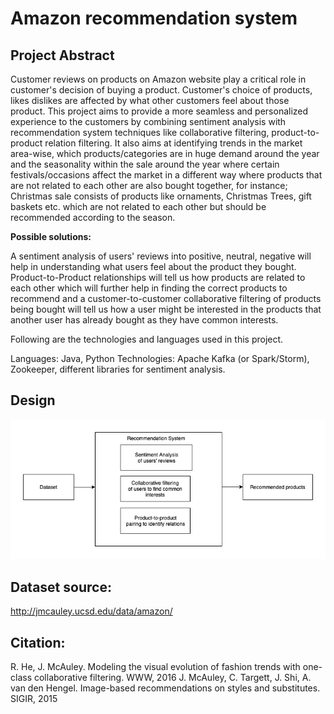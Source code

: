 # Amazon recommendation system

## Project Abstract

Customer reviews on products on Amazon website play a critical role in customer's decision of buying a product.
Customer's choice of products, likes dislikes are affected by what other customers feel about those product.
This project aims to provide a more seamless and personalized experience to the customers by combining sentiment
analysis with  recommendation system techniques like collaborative filtering, product-to-product relation filtering.
It also aims at identifying trends in the market area-wise, which products/categories are in huge demand around the
year and the seasonality within the sale around the year where certain festivals/occasions affect the market in a
different way where products that are not related to each other are also bought together, for instance;
Christmas sale consists of products like ornaments, Christmas Trees, gift baskets etc. which are not related to
each other but should be recommended according to the season.

**Possible solutions:**

A sentiment analysis of users' reviews into positive, neutral, negative will help in understanding what users feel
about the product they bought. Product-to-Product relationships will tell us how products are related to each other
which will further help in finding the correct products to recommend and a customer-to-customer
collaborative filtering of products being bought will tell us how a user might be interested in the products that
another user has already bought as they have common interests.


Following are the technologies and languages used in this project.

Languages: Java, Python
Technologies: Apache Kafka (or Spark/Storm), Zookeeper, different libraries for sentiment analysis.

## Design

![alt text](https://github.com/ChaitanyaKhoje/amazon-recommendation-system/blob/master/img/RecommenderSystem-Page-2.png)


Dataset source:
---
http://jmcauley.ucsd.edu/data/amazon/

Citation:
---
R. He, J. McAuley. Modeling the visual evolution of fashion trends
with one-class collaborative filtering. WWW, 2016
J. McAuley, C. Targett, J. Shi, A. van den Hengel. Image-based
recommendations on styles and substitutes. SIGIR, 2015